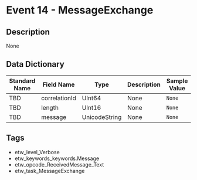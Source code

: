 # Event 14 - MessageExchange

## Description
None

## Data Dictionary
|Standard Name|Field Name|Type|Description|Sample Value|
|---|---|---|---|---|
|TBD|correlationId|UInt64|None|`None`|
|TBD|length|UInt16|None|`None`|
|TBD|message|UnicodeString|None|`None`|

## Tags
* etw_level_Verbose
* etw_keywords_keywords.Message
* etw_opcode_ReceivedMessage_Text
* etw_task_MessageExchange